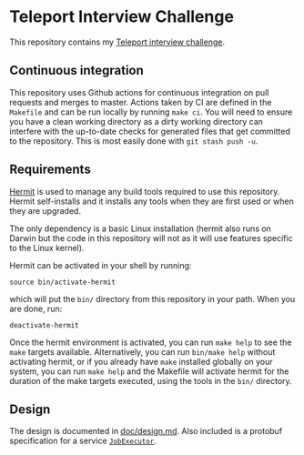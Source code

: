 # Teleport Interview Challenge

This repository contains my [Teleport interview challenge](doc/challenge.md).

## Continuous integration

This repository uses Github actions for continuous integration on pull requests
and merges to master. Actions taken by CI are defined in the `Makefile` and can
be run locally by running `make ci`. You will need to ensure you have a clean
working directory as a dirty working directory can interfere with the up-to-date
checks for generated files that get committed to the repository. This is most
easily done with `git stash push -u`.

## Requirements

[Hermit] is used to manage any build tools required to use this repository.
Hermit self-installs and it installs any tools when they are first used or when
they are upgraded.

The only dependency is a basic Linux installation (hermit also runs on Darwin
but the code in this repository will not as it will use features specific to the
Linux kernel).

Hermit can be activated in your shell by running:

    source bin/activate-hermit

which will put the `bin/` directory from this repository in your path. When you
are done, run:

    deactivate-hermit

Once the hermit environment is activated, you can run `make help` to see the
`make` targets available. Alternatively, you can run `bin/make help` without
activating hermit, or if you already have `make` installed globally on your
system, you can run `make help` and the Makefile will activate hermit for the
duration of the make targets executed, using the tools in the `bin/` directory.

[Hermit]: https://github.com/cashapp/hermit

## Design

The design is documented in [doc/design.md](doc/design.md). Also included is a
protobuf specification for a service [`JobExecutor`](proto/jobexec.proto).
